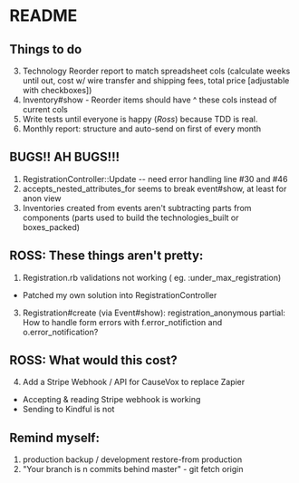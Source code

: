 # README

## Things to do
3. Technology Reorder report to match spreadsheet cols (calculate weeks until out, cost w/ wire transfer and shipping fees, total price [adjustable with checkboxes])
4. Inventory#show - Reorder items should have ^ these cols instead of current cols
5. Write tests until everyone is happy (*Ross*) because TDD is real.
12. Monthly report: structure and auto-send on first of every month

## BUGS!! AH BUGS!!!
1. RegistrationController::Update -- need error handling line #30 and #46
2. accepts_nested_attributes_for seems to break event#show, at least for anon view
12. Inventories created from events aren't subtracting parts from components (parts used to build the technologies_built or boxes_packed)

## ROSS: These things aren't pretty:
1. Registration.rb validations not working ( eg. :under_max_registration)
  * Patched my own solution into RegistrationController
3. Registration#create (via Event#show): registration_anonymous partial: How to handle form errors with f.error_notifiction and o.error_notification?

## ROSS: What would this cost?
4. Add a Stripe Webhook / API for CauseVox to replace Zapier
  * Accepting & reading Stripe webhook is working
  * Sending to Kindful is not

## Remind myself:
1. production backup / development restore-from production
2. "Your branch is n commits behind master" - git fetch origin